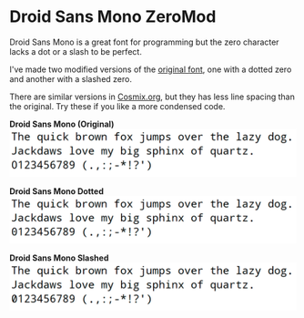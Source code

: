 Droid Sans Mono ZeroMod
=======================

Droid Sans Mono is a great font for programming but the zero character lacks a dot or a slash to be perfect.

I've made two modified versions of the [original font](http://www.fontsquirrel.com/fonts/droid-sans-mono), one with a dotted zero and another with a slashed zero.

There are similar versions in [Cosmix.org](http://www.cosmix.org/software/), but they has less line spacing than the original. Try these if you like a more condensed code.

**Droid Sans Mono (Original)**
![Droid Sans Mono](samples/droid-sans-mono.png)

**Droid Sans Mono Dotted**
![Droid Sans Mono Dotted](samples/droid-sans-mono-dotted.png)

**Droid Sans Mono Slashed**
![Droid Sans Mono Slashed](samples/droid-sans-mono-slashed.png)
